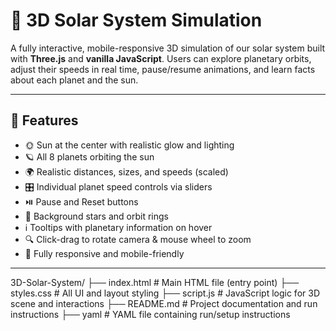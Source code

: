 # 🌌 3D Solar System Simulation

A fully interactive, mobile-responsive 3D simulation of our solar system built with **Three.js** and **vanilla JavaScript**. Users can explore planetary orbits, adjust their speeds in real time, pause/resume animations, and learn facts about each planet and the sun.

---

## 🚀 Features

- 🌞 Sun at the center with realistic glow and lighting
- 🪐 All 8 planets orbiting the sun
- 🌍 Realistic distances, sizes, and speeds (scaled)
- 🎛️ Individual planet speed controls via sliders
- ⏯️ Pause and Reset buttons
- 🌠 Background stars and orbit rings
- ℹ️ Tooltips with planetary information on hover
- 🔍 Click-drag to rotate camera & mouse wheel to zoom
- 📱 Fully responsive and mobile-friendly

---

3D-Solar-System/
├── index.html # Main HTML file (entry point)
├── styles.css # All UI and layout styling
├── script.js # JavaScript logic for 3D scene and interactions
├── README.md # Project documentation and run instructions
├── yaml # YAML file containing run/setup instructions
